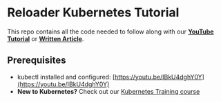 # Reloader Kubernetes Tutorial

This repo contains all the code needed to follow along with our **[YouTube Tutorial](https://youtu.be/HVeicPYPa0s)** or **[Written Article](https://kubernetestraining.io/blog/reloader-kubernetes-hot-reload-configmaps-secrets)**.

## Prerequisites

- kubectl installed and configured: [https://youtu.be/IBkU4dghY0Y](https://youtu.be/IBkU4dghY0Y)
- **New to Kubernetes?** Check out our [Kubernetes Training course](https://kubernetestraining.io/)
